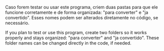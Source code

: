 Caso forem testar ou usar este programa, criem duas pastas para que ele funcione corretamente e de forma organizada: "para converter" e "ja convertido". Esses nomes podem ser alterados diretamente no código, se necessário.

If you plan to test or use this program, create two folders so it works properly and stays organized: "para converter" and "ja convertido". These folder names can be changed directly in the code, if needed.

